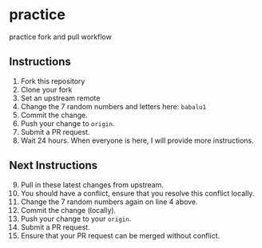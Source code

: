 # practice
practice fork and pull workflow

## Instructions
1. Fork this repository
2. Clone your fork
3. Set an upstream remote
4. Change the 7 random numbers and letters here: `babalu1`
5. Commit the change.
6. Push your change to `origin`.
7. Submit a PR request. 
8. Wait 24 hours. When everyone is here, I will provide more instructions.

## Next Instructions
9. Pull in these latest changes from upstream.
10. You should have a conflict, ensure that you resolve this conflict locally.
11. Change the 7 random numbers again on line 4 above.
12. Commit the change (locally).
13. Push your change to your `origin`.
14. Submit a PR request.
15. Ensure that your PR request can be merged without conflict.
